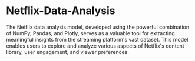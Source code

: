 # Netflix-Data-Analysis
The Netflix data analysis model, developed using the powerful combination of NumPy, Pandas, and Plotly, serves as a valuable tool for extracting meaningful insights from the streaming platform's vast dataset. This model enables users to explore and analyze various aspects of Netflix's content library, user engagement, and viewer preferences. 
